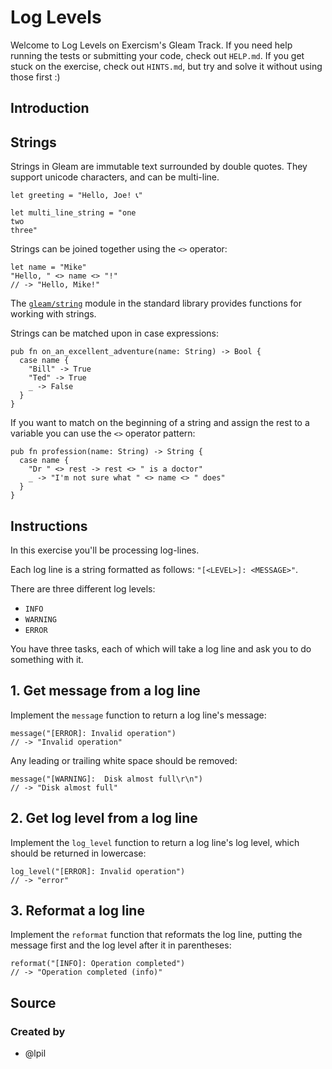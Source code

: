 # Log Levels

Welcome to Log Levels on Exercism's Gleam Track.
If you need help running the tests or submitting your code, check out `HELP.md`.
If you get stuck on the exercise, check out `HINTS.md`, but try and solve it without using those first :)

## Introduction

## Strings

Strings in Gleam are immutable text surrounded by double quotes. They support unicode characters, and can be multi-line.

```gleam
let greeting = "Hello, Joe! 📞"

let multi_line_string = "one
two
three"
```

Strings can be joined together using the `<>` operator:

```gleam
let name = "Mike"
"Hello, " <> name <> "!"
// -> "Hello, Mike!"
```

The [`gleam/string`][stdlib] module in the standard library provides functions for working with strings.

Strings can be matched upon in case expressions:

```gleam
pub fn on_an_excellent_adventure(name: String) -> Bool {
  case name {
    "Bill" -> True
    "Ted" -> True
    _ -> False
  }
}
```

If you want to match on the beginning of a string and assign the rest to a variable you can use the `<>` operator pattern:

```gleam
pub fn profession(name: String) -> String {
  case name {
    "Dr " <> rest -> rest <> " is a doctor"
    _ -> "I'm not sure what " <> name <> " does"
  }
}
```

[stdlib]: https://hexdocs.pm/gleam_stdlib/gleam/string.html

## Instructions

In this exercise you'll be processing log-lines.

Each log line is a string formatted as follows: `"[<LEVEL>]: <MESSAGE>"`.

There are three different log levels:

- `INFO`
- `WARNING`
- `ERROR`

You have three tasks, each of which will take a log line and ask you to do something with it.

## 1. Get message from a log line

Implement the `message` function to return a log line's message:

```gleam
message("[ERROR]: Invalid operation")
// -> "Invalid operation"
```

Any leading or trailing white space should be removed:

```gleam
message("[WARNING]:  Disk almost full\r\n")
// -> "Disk almost full"
```

## 2. Get log level from a log line

Implement the `log_level` function to return a log line's log level, which should be returned in lowercase:

```gleam
log_level("[ERROR]: Invalid operation")
// -> "error"
```

## 3. Reformat a log line

Implement the `reformat` function that reformats the log line, putting the message first and the log level after it in parentheses:

```gleam
reformat("[INFO]: Operation completed")
// -> "Operation completed (info)"
```

## Source

### Created by

- @lpil